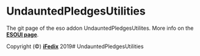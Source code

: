 # UndauntedPledgesUtilities
The git page of the eso addon UndauntedPledgesUtilites. More info on the [**ESOUI page**](https://www.esoui.com/downloads/info2267-UndauntedPledgesUtilities.html).

Copyright (©) [**iFedix**](https://github.com/iFedix) 2019# UndauntedPledgesUtilities
